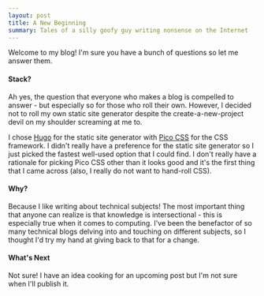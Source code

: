 ```yaml
---
layout: post
title: A New Beginning
summary: Tales of a silly goofy guy writing nonsense on the Internet
---
```


Welcome to my blog! I'm sure you have a bunch of questions so let me answer
them.

#### Stack?

Ah yes, the question that everyone who makes a blog is compelled to answer - but
especially so for those who roll their own. However, I decided not to roll my
own static site generator despite the create-a-new-project devil on my shoulder
screaming at me to.

I chose [Hugo](https://gohugo.io/) for the static site generator with [Pico
CSS](https://picocss.com/) for the CSS framework. I didn't really have a
preference for the static site generator so I just picked the fastest well-used
option that I could find. I don't really have a rationale for picking Pico CSS
other than it looks good and it's the first thing that I came across (also, I
really do not want to hand-roll CSS).

#### Why?

Because I like writing about technical subjects! The most important thing that
anyone can realize is that knowledge is intersectional - this is especially true
when it comes to computing. I've been the benefactor of so many technical blogs
delving into and touching on different subjects, so I thought I'd try my hand at
giving back to that for a change.

#### What's Next

Not sure! I have an idea cooking for an upcoming post but I'm not sure when I'll
publish it.
